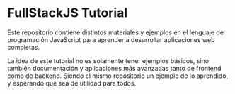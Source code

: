 # FullStackJS Tutorial
Este repositorio contiene distintos materiales y ejemplos en el lenguaje de programación JavaScript para aprender a desarrollar aplicaciones web completas.

La idea de este tutorial no es solamente tener ejemplos básicos, sino también documentación y aplicaciones más avanzadas tanto de frontend como de backend. Siendo el mismo repositorio un ejemplo de lo aprendido, y esperando que sea de utilidad para todos.